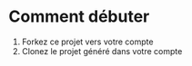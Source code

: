 # Comment débuter

1. Forkez ce projet vers votre compte
2. Clonez le projet généré dans votre compte
